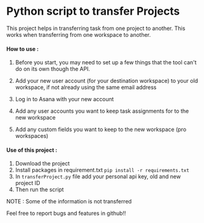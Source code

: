 # Python script to transfer Projects

This project helps in transferring task from one project to another. 
This works when transferring from one workspace to another.

#### How to use :

1. Before you start, you may need to set up a few things that the tool can't do on its own though the API.

1. Add your new user account (for your destination workspace) to your old workspace, if not already using the same email address
1. Log in to Asana with your new account
1. Add any user accounts you want to keep task assignments for to the new workspace
1. Add any custom fields you want to keep to the new workspace (pro workspaces)

#### Use of this project :

1. Download the project
1. Install packages in requirement.txt `pip install -r requirements.txt`
1. In `transferProject.py` file add your personal api key, old and new project ID
1. Then run the script

NOTE : Some of the information is not transferred


Feel free to report bugs and features in github!!

